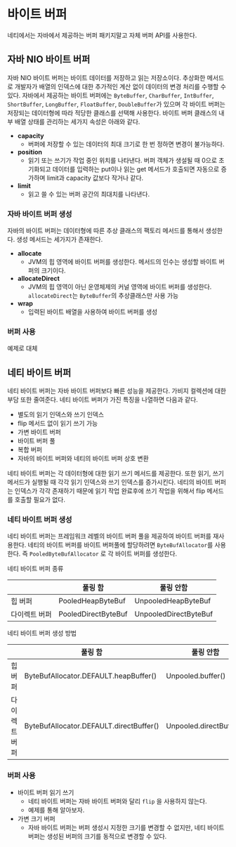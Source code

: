 # 바이트 버퍼

네티에서는 자바에서 제공하는 버퍼 패키지말고 자체 버퍼 API를 사용한다.

## 자바 NIO 바이트 버퍼
자바 NIO 바이트 버퍼는 바이트 데이터를 저장하고 읽는 저장소이다. 추상화한 메서드로 개발자가 배열의 인덱스에 대한 추가적인 계산 없이 데이터의 변경 처리를 수행할 수 있다.
 자바에서 제공하는 바이트 버퍼에는 `ByteBuffer`, `CharBuffer`, `IntBuffer`, `ShortBuffer`, `LongBuffer`, `FloatBuffer`, `DoubleBuffer`가 있으며 각 바이트 버퍼는 저장되는 데이터형에 따라 적당한 클래스를 선택해 사용한다.
 바이트 버퍼 클래스의 내부 배열 상태를 관리하는 세가지 속성은 아래와 같다.

 - **capacity**
    - 버퍼에 저장할 수 있는 데이터의 최대 크기로 한 번 정하면 변경이 불가능하다.
 - **position**
    - 읽기 또는 쓰기가 작업 중인 위치를 나타낸다. 버퍼 객체가 생설될 때 0으로 초기화되고 데이터를 입력하는 put이나 읽는 get 메서드가 호출되면 자동으로 증가하며 limit과 capacity 값보다 작거나 같다.
 - **limit** 
    - 읽고 쓸 수 있는 버퍼 공간의 최대치를 나타낸다.

### 자바 바이트 버퍼 생성
자바의 바이트 버퍼는 데이터형에 따른 추상 클래스의 팩토리 메서드를 통해서 생성한다. 생성 메서드는 세가지가 존재한다.

- **allocate**
    - JVM의 힙 영역에 바이트 버퍼를 생성한다. 메서드의 인수는 생성할 바이트 버퍼의 크기이다. 
- **allocateDirect**
    - JVM의 힙 영역이 아닌 운영체제의 커널 영역에 바이트 버퍼를 생성한다. `allocateDirect`는 `ByteBuffer`의 추상클래스만 사용 가능
- **wrap**
    - 입력된 바이트 배열을 사용하여 바이트 버퍼를 생성
    
### 버퍼 사용
예제로 대체

## 네티 바이트 버퍼
네티 바이트 버퍼는 자바 바이트 버퍼보다 빠른 성능을 제공한다.
가비지 컬렉션에 대한 부담 또한 줄여준다. 네티 바이트 버퍼가 가진 특징을 나열하면 다음과 같다.

- 별도의 읽기 인덱스와 쓰기 인덱스 
- flip 메서드 없이 읽기 쓰기 가능
- 가변 바이트 버퍼
- 바이트 버퍼 풀
- 복합 버퍼
- 자바의 바이트 버퍼와 네티의 바이트 버퍼 상호 변환

네티 바이트 버퍼는 각 데이터형에 대한 읽기 쓰기 메서드를 제공한다. 또한 읽기, 쓰기 메서드가 실행될 때 각각 읽기 인덱스와 쓰기 인덱스를 증가시킨다.
네티의 바이트 버퍼는 인덱스가 각각 존재하기 때문에 읽기 작업 완료후에 쓰기 작업을 위해서 flip 메서드를 호출할 필요가 없다.  

### 네티 바이트 버퍼 생성

네티 바이트 버퍼는 프레임워크 레벨의 바이트 버퍼 풀을 제공하여 바이트 버퍼를 재사용한다. 네티의 바이트 버퍼를 바이트 버퍼풀에 할당하려면 `ByteBufAllocator`를 사용한다.
즉 `PooledByteBufAllocator` 로 각 바이트 버퍼를 생성한다.



네티 바이트 버퍼 종류

|               | 풀링 함             | 풀링 안함             |
| ------------- | ------------------- | --------------------- |
| 힙 버퍼       | PooledHeapByteBuf   | UnpooledHeapByteBuf   |
| 다이렉트 버퍼 | PooledDirectByteBuf | UnpooledDirectByteBuf |



네티 바이트 버퍼 생성 방법

|               | 풀링 함                                 | 풀링 안함               |
| ------------- | --------------------------------------- | ----------------------- |
| 힙 버퍼       | ByteBufAllocator.DEFAULT.heapBuffer()   | Unpooled.buffer()       |
| 다이렉트 버퍼 | ByteBufAllocator.DEFAULT.directBuffer() | Unpooled.directBuffer() |



### 버퍼 사용



- 바이트 버퍼 읽기 쓰기
  - 네티 바이트 버퍼는 자바 바이트 버퍼와 달리 `flip` 을 사용하지 않는다.
  - 예제를 통해 알아보자.
- 가변 크기 버퍼
  - 자바 바이트 버퍼는 버퍼 생성시 지정한 크기를 변경할 수 없지만, 네티 바이트 버퍼는 생성된 버퍼의 크기를 동적으로 변경할 수 있다.